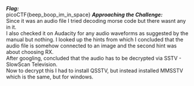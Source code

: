 ***Flag:*** <br>
picoCTF{beep_boop_im_in_space}
***Approaching the Challenge:*** <br>
Since it was an audio file I tried decoding morse code but there wasnt any in it. <br>
I also checked it on Audacity for any audio waveforms as suggested by the manual but nothing.
I looked up the hints from which I concluded that the audio file is somehow connected to an image and the second hint was about choosing RX. <br>
After googling, concluded that the audio has to be decrypted via SSTV - SlowScan Television. <br>
Now to decrypt this I had to install QSSTV, but instead installed MMSSTV which is the same, but for windows.
